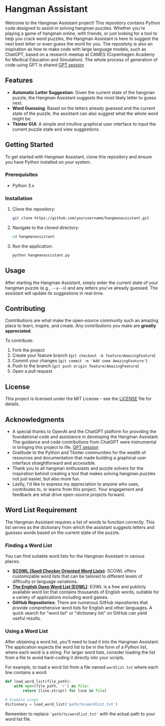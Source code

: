 # Hangman Assistant

Welcome to the Hangman Assistant project! This repository contains Python code designed to assist in solving hangman puzzles. Whether you're playing a game of hangman online, with friends, or just looking for a tool to help you crack word puzzles, the Hangman Assistant is here to suggest the next best letter or even guess the word for you. The repositoty is also an inspiration as how to make code with large language models, such as ChatGPT, based on a research meetup at CAMES (Copenhagen Academy for Medical Education and Simulation). The whole process of generation of code using GPT is shared [GPT session](https://chat.openai.com/share/4c1e17fa-449c-4b71-8603-2f897f875191)

## Features

- **Automatic Letter Suggestion**: Given the current state of the hangman puzzle, the Hangman Assistant suggests the most likely letter to guess next.
- **Word Guessing**: Based on the letters already guessed and the current state of the puzzle, the assistant can also suggest what the whole word might be.
- **Tkinter GUI**: A simple and intuitive graphical user interface to input the current puzzle state and view suggestions.

## Getting Started

To get started with Hangman Assistant, clone this repository and ensure you have Python installed on your system.

### Prerequisites

- Python 3.x

### Installation

1. Clone the repository:
   ```bash
   git clone https://github.com/yourusername/hangmanassistant.git
   ```
2. Navigate to the cloned directory:
   ```bash
   cd hangmanassistant
   ```
3. Run the application:
   ```bash
   python hangmanassistant.py
   ```

## Usage

After starting the Hangman Assistant, simply enter the current state of your hangman puzzle (e.g., `--a--n`) and any letters you've already guessed. The assistant will update its suggestions in real-time.

## Contributing

Contributions are what make the open-source community such an amazing place to learn, inspire, and create. Any contributions you make are **greatly appreciated**.

To contribute:
1. Fork the project
2. Create your feature branch (`git checkout -b feature/AmazingFeature`)
3. Commit your changes (`git commit -m 'Add some AmazingFeature'`)
4. Push to the branch (`git push origin feature/AmazingFeature`)
5. Open a pull request

## License

This project is licensed under the MIT License - see the [LICENSE](LICENSE) file for details.

## Acknowledgments

- A special thanks to OpenAI and the ChatGPT platform for providing the foundational code and assistance in developing the Hangman Assistant. The guidance and code contributions from ChatGPT were instrumental in bringing this project to life. [GPT session](https://chat.openai.com/share/4c1e17fa-449c-4b71-8603-2f897f875191)
- Gratitude to the Python and Tkinter communities for the wealth of resources and documentation that made building a graphical user interface straightforward and accessible.
- Thank you to all hangman enthusiasts and puzzle solvers for the inspiration behind creating a tool that makes solving hangman puzzles not just easier, but also more fun.
- Lastly, I'd like to express my appreciation to anyone who uses, contributes to, or learns from this project. Your engagement and feedback are what drive open-source projects forward.


## Word List Requirement

The Hangman Assistant requires a list of words to function correctly. This list serves as the dictionary from which the assistant suggests letters and guesses words based on the current state of the puzzle.

### Finding a Word List

You can find suitable word lists for the Hangman Assistant in various places:

- **[SCOWL (Spell Checker Oriented Word Lists)](http://wordlist.aspell.net/)**: SCOWL offers customizable word lists that can be tailored to different levels of difficulty or language variations.
- **[The English Open Word List (EOWL)](https://diginoodles.com/projects/eowl)**: EOWL is a free and publicly available word list that contains thousands of English words, suitable for a variety of applications including word games.
- **GitHub Repositories**: There are numerous GitHub repositories that provide comprehensive word lists for English and other languages. A quick search for "word list" or "dictionary list" on GitHub can yield useful results.

### Using a Word List

After obtaining a word list, you'll need to load it into the Hangman Assistant. The application expects the word list to be in the form of a Python list, where each word is a string. For larger word lists, consider loading the list from a file to avoid hard-coding it directly into your scripts.

For example, to load a word list from a file named `wordlist.txt` where each line contains a word:

```python
def load_word_list(file_path):
    with open(file_path, 'r') as file:
        return [line.strip() for line in file]

# Example usage
dictionary = load_word_list('path/to/wordlist.txt')
```

Remember to replace `'path/to/wordlist.txt'` with the actual path to your word list file.

